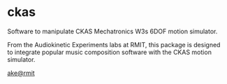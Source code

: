 # ckas #
Software to manipulate CKAS Mechatronics W3s 6DOF motion simulator.   

From the Audiokinetic Experiments labs at RMIT, this package is designed to integrate popular music 
composition software with the CKAS motion simulator.

[ake@rmit][]

[ake@rmit]: http://rmit.edu.au/art/research/ake
